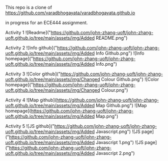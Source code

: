 This repo is a clone of
https://github.com/varadbhogayata/varadbhogayata.github.io

in progress for an ECE444 assignment.

Activity 1
![Readme]("https://github.com/john-zhang-uoft/john-zhang-uoft.github.io/tree/main/assets/img/Added README.png")

Activity 2
![Info github]("https://github.com/john-zhang-uoft/john-zhang-uoft.github.io/tree/main/assets/img/Added Info Github.png")
![Info homepage]("https://github.com/john-zhang-uoft/john-zhang-uoft.github.io/tree/main/assets/img/Added Info.png")

Activity 3
![Color github]("https://github.com/john-zhang-uoft/john-zhang-uoft.github.io/tree/main/assets/img/Changed Colour Github.png")
![Color homepage]("https://github.com/john-zhang-uoft/john-zhang-uoft.github.io/tree/main/assets/img/Changed Colour.png")

Activity 4
![Map github](https://github.com/john-zhang-uoft/john-zhang-uoft.github.io/tree/main/assets/img/Added Map Github.png")
![Map homepage](https://github.com/john-zhang-uoft/john-zhang-uoft.github.io/tree/main/assets/img/Added Map.png")

Activity 5
![JS github]("https://github.com/john-zhang-uoft/john-zhang-uoft.github.io/tree/main/assets/img/Added Javascript.png")
![JS page]("https://github.com/john-zhang-uoft/john-zhang-uoft.github.io/tree/main/assets/img/Added Javascript 1.png")
![JS page]("https://github.com/john-zhang-uoft/john-zhang-uoft.github.io/tree/main/assets/img/Added Javascript 2.png")
